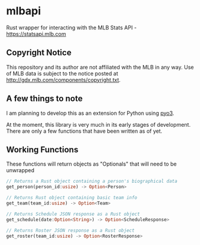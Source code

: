 # mlbapi
Rust wrapper for interacting with the MLB Stats API - https://statsapi.mlb.com

## Copyright Notice
This repository and its author are not affiliated with the MLB in any way. Use of MLB data is subject to the notice posted at http://gdx.mlb.com/components/copyright.txt.

## A few things to note
I am planning to develop this as an extension for Python using [pyo3](https://github.com/PyO3/pyo3).

At the moment, this library is very much in its early stages of development. There are only a few functions that have been written as of yet.

## Working Functions
These functions will return objects as "Optionals" that will need to be unwrapped
```rust
// Returns a Rust object containing a person's biographical data
get_person(person_id:usize) -> Option<Person>

// Returns Rust object containing basic team info
get_team(team_id:usize) -> Option<Team>

// Returns Schedule JSON response as a Rust object
get_schedule(date:Option<String>) -> Option<ScheduleResponse>

// Returns Roster JSON response as a Rust object
get_roster(team_id:usize) -> Option<RosterResponse>
```

